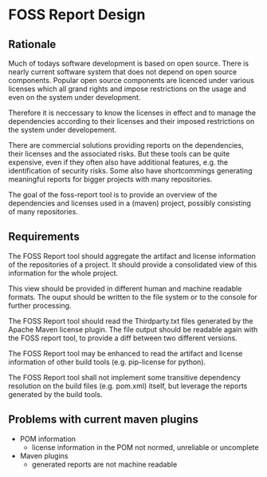 FOSS Report Design
==================


Rationale
---------

Much of todays software development is based on open source. There is nearly
current software system that does not depend on open source components.
Popular open source components are licenced under various licenses which all
grand rights and impose restrictions on the usage and even on the system
under development.

Therefore it is neccessary to know the licenses in effect and to manage the
dependencies according to their licenses and their imposed restrictions on
the system under developement.

There are commercial solutions providing reports on the dependencies, their
licenses and the associated risks. But these tools can be quite expensive,
even if they often also have additional features, e.g. the identification
of security risks. Some also have shortcommings generating meaningful
reports for bigger projects with many repositories.

The goal of the foss-report tool is to provide an overview of the dependencies
and licenses used in a (maven) project, possibly consisting of many repositories.


Requirements
------------

The FOSS Report tool should aggregate the artifact and license information of
the repositories of a project. It should provide a consolidated view of this
information for the whole project.

This view should be provided in different human and machine readable formats.
The ouput should be written to the file system or to the console for further
processing.

The FOSS Report tool should read the Thirdparty.txt files generated by the
Apache Maven license plugin.
The file output should be readable again with the FOSS report tool, to
provide a diff between two different versions.

The FOSS Report tool may be enhanced to read the artifact and license
information of other build tools (e.g. pip-license for python).

The FOSS Report tool shall not implement some transitive dependency resolution
on the build files (e.g. pom.xml) itself, but leverage the reports generated
by the build tools.


Problems with current maven plugins
-----------------------------------
* POM information
  * license information in the POM not normed, unreliable or uncomplete
* Maven plugins
  * generated reports are not machine readable

